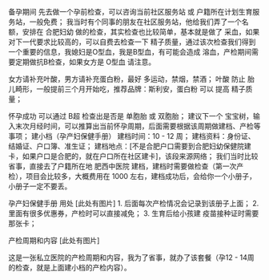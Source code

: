 备孕期间
先去做一个孕前检查，可以咨询当前社区服务站 或 户籍所在计划生育服务站，一般免费；
我当时有个同事的朋友在社区服务站，他给我们弄了一个名额，安排在 合肥妇幼 做的检查，其实检查也比较简单，基本就是做了 采血，如果对下一代要求比较高的，可以自费去检查一下 精子质量，通过该次检查我们得到一个重要的信息，我媳妇是O型血，我是B型血，有可能会造成 溶血，产检期间需要定期做抗B检查，如果女方是 O型血 请注意。

女方请补充叶酸，男方请补充蛋白粉，最好 多运动，禁烟，禁酒；
叶酸 防止 胎儿畸形，一般提前三个月开始吃，推荐品牌：斯利安，蛋白粉 可以 提高 精子质量；

怀孕成功
可以通过 B超 检查出是否是 单胞胎 或 双胞胎；
建议下一个 宝宝树，输入末次月经时间，可以推算出当前怀孕周期，后面需要根据该周期做建档、产检等事项；
建小档（孕产妇保健手册）
建档时间：10 - 12 周；
建档资料：身份证、结婚证、户口簿、准生证；
建档地点：[不是合肥户口需要到合肥妇幼保健院建卡，如果户口是合肥的，就在户口所在社区建卡]，该段来源网络；
我们当时比较省事，直接去了户籍所在地 肥西中医院 建档，建档时需要做检查（第一次产检），项目会比较多，大概费用在 1000 左右，建档成功后，会给你一个小册子，小册子一定不要丢。

孕产妇保健手册 用处
[此处有图片] 1. 后面每次产检情况会记录到该册子上面； 2. 里面有很多优惠券，产检时可以直接减免； 3. 生育后给小孩建 疫苗接种证时需要那张卡；

产检周期和内容
[此处有图片]

这是一张私立医院的产检周期和内容，我为了省事，就办了该套餐（孕12 - 14周的检查，就是上面建小档的产检内容）。